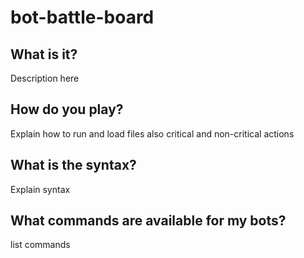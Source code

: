 # bot-battle-board
## What is it?
Description here
## How do you play?
Explain how to run and load files
also critical and non-critical actions
## What is the syntax?
Explain syntax
## What commands are available for my bots?
list commands